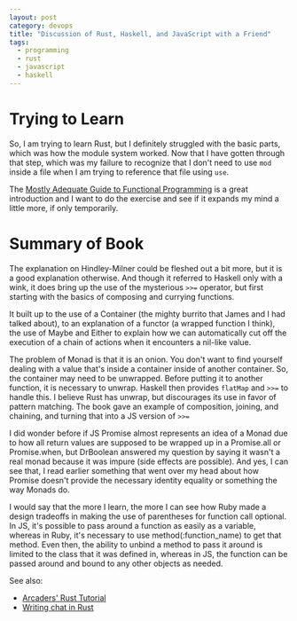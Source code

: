 ```yaml
---
layout: post
category: devops
title: "Discussion of Rust, Haskell, and JavaScript with a Friend"
tags:
  - programming
  - rust
  - javascript
  - haskell
---
```

# Trying to Learn

So, I am trying to learn Rust, but I definitely struggled with the basic parts,
which was how the module system worked.  Now that I have gotten through that
step, which was my failure to recognize that I don't need to use `mod` inside a
file when I am trying to reference that file using `use`.

The [Mostly Adequate Guide to Functional Programming](3) is a great introduction and
I want to do the exercise and see if it expands my mind a little more, if only
temporarily.

# Summary of Book

The explanation on Hindley-Milner could be fleshed out a bit more, but it is a
good explanation otherwise. And though it referred to Haskell only with a wink,
it does bring up the use of the mysterious `>>=` operator, but first starting
with the basics of composing and currying functions.

It built up to the use of a Container (the mighty burrito that James and I had
talked about), to an explanation of a functor (a wrapped function I think),
the use of Maybe and Either to explain how we can automatically cut off the
execution of a chain of actions when it encounters a nil-like value.

The problem of Monad is that it is an onion. You don't want to find yourself
dealing with a value that's inside a container inside of another container. So,
the container may need to be unwrapped. Before putting it to another function,
it is necessary to unwrap. Haskell then provides `flatMap` and `>>=` to handle
this.  I believe Rust has unwrap, but discourages its use in favor of pattern
matching.  The book gave an example of composition, joining, and chaining, and
turning that into a JS version of `>>=`

I did wonder before if JS Promise almost represents an idea of a Monad due to
how all return values are supposed to be wrapped up in a Promise.all or
Promise.when, but DrBoolean answered my question by saying it wasn't a real
monad because it was impure (side effects are possible). And yes, I can see
that, I read earlier something that went over my head about how Promise doesn't
provide the necessary identity equality or something the way Monads do.

I would say that the more I learn, the more I can see how Ruby made a design
tradeoffs in making the use of parentheses for function call optional. In JS,
it's possible to pass around a function as easily as a variable, whereas in
Ruby, it's necessary to use method(:function_name) to get that method. Even
then, the ability to unbind a method to pass it around is limited to the class
that it was defined in, whereas in JS, the function can be passed around and
bound to any other objects as needed.

See also:

* [Arcaders' Rust Tutorial](1)
* [Writing chat in Rust](2)

[1]: http://jadpole.github.io/arcaders/arcaders-1-1/
[2]: https://nbaksalyar.github.io/2015/07/10/writing-chat-in-rust.html
[3]: https://github.com/DrBoolean/mostly-adequate-guide
